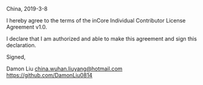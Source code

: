 China, 2019-3-8

I hereby agree to the terms of the inCore Individual Contributor License
Agreement v1.0.

I declare that I am authorized and able to make this agreement and sign this
declaration.

Signed,

Damon Liu china.wuhan.liuyang@hotmail.com https://github.com/DamonLiu0814